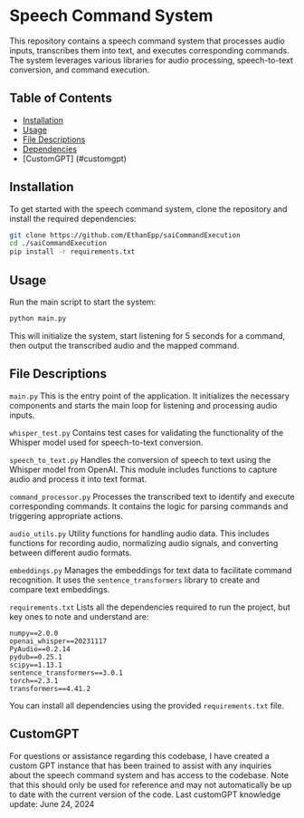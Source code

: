 # Speech Command System

This repository contains a speech command system that processes audio inputs, transcribes them into text, and executes corresponding commands. The system leverages various libraries for audio processing, speech-to-text conversion, and command execution.

## Table of Contents
- [Installation](#installation)
- [Usage](#usage)
- [File Descriptions](#file-descriptions)
- [Dependencies](#dependencies)
- [CustomGPT] (#customgpt)

## Installation

To get started with the speech command system, clone the repository and install the required dependencies:

```bash
git clone https://github.com/EthanEpp/saiCommandExecution
cd ./saiCommandExecution
pip install -r requirements.txt
```

## Usage

Run the main script to start the system:

```bash
python main.py
```

This will initialize the system, start listening for 5 seconds for a command, then output the transcribed audio and the mapped command.

## File Descriptions

`main.py`
This is the entry point of the application. It initializes the necessary components and starts the main loop for listening and processing audio inputs.

`whisper_test.py`
Contains test cases for validating the functionality of the Whisper model used for speech-to-text conversion.

`speech_to_text.py`
Handles the conversion of speech to text using the Whisper model from OpenAI. This module includes functions to capture audio and process it into text format.

`command_processor.py`
Processes the transcribed text to identify and execute corresponding commands. It contains the logic for parsing commands and triggering appropriate actions.

`audio_utils.py`
Utility functions for handling audio data. This includes functions for recording audio, normalizing audio signals, and converting between different audio formats.

`embeddings.py`
Manages the embeddings for text data to facilitate command recognition. It uses the `sentence_transformers` library to create and compare text embeddings.

`requirements.txt`
Lists all the dependencies required to run the project, but key ones to note and understand are:

```plaintext
numpy==2.0.0
openai_whisper==20231117
PyAudio==0.2.14
pydub==0.25.1
scipy==1.13.1
sentence_transformers==3.0.1
torch==2.3.1
transformers==4.41.2
```
You can install all dependencies using the provided `requirements.txt` file.


## CustomGPT

For questions or assistance regarding this codebase, I have created a custom GPT instance that has been trained to assist with any inquiries about the speech command system and has access to the codebase. Note that this should only be used for reference and may not automatically be up to date with the current version of the code. Last customGPT knowledge update: June 24, 2024

